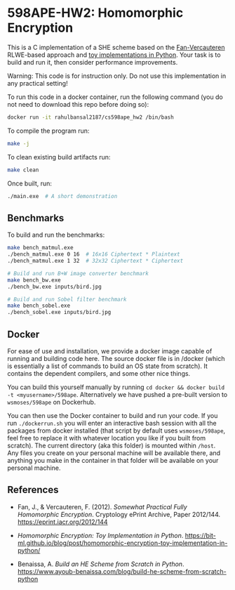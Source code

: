 # 598APE-HW2: Homomorphic Encryption

This is a C implementation of a SHE scheme based on the [Fan-Vercauteren](https://eprint.iacr.org/2012/144) RLWE-based approach and [toy implementations in Python](https://bit-ml.github.io/blog/post/homomorphic-encryption-toy-implementation-in-python/). Your task is to build and run it, then consider performance improvements.

Warning: This code is for instruction only. Do not use this implementation in any practical setting!

To run this code in a docker container, run the following command (you do not need to download this repo before doing so):
```bash
docker run -it rahulbansal2187/cs598ape_hw2 /bin/bash
```

To compile the program run:
```bash
make -j
```

To clean existing build artifacts run:
```bash
make clean
```

Once built, run:
```bash
./main.exe  # A short demonstration
```

## Benchmarks

To build and run the benchmarks:

```bash
make bench_matmul.exe
./bench_matmul.exe 0 16  # 16x16 Ciphertext * Plaintext
./bench_matmul.exe 1 32  # 32x32 Ciphertext * Ciphertext

# Build and run B+W image converter benchmark
make bench_bw.exe
./bench_bw.exe inputs/bird.jpg

# Build and run Sobel filter benchmark
make bench_sobel.exe
./bench_sobel.exe inputs/bird.jpg
```

## Docker

For ease of use and installation, we provide a docker image capable of running and building code here. The source docker file is in /docker (which is essentially a list of commands to build an OS state from scratch). It contains the dependent compilers, and some other nice things.

You can build this yourself manually by running `cd docker && docker build -t <myusername>/598ape`. Alternatively we have pushed a pre-built version to `wsmoses/598ape` on Dockerhub.

You can then use the Docker container to build and run your code. If you run `./dockerrun.sh` you will enter an interactive bash session with all the packages from docker installed (that script by default uses `wsmoses/598ape`, feel free to replace it with whatever location you like if you built from scratch). The current directory (aka this folder) is mounted within `/host`. Any files you create on your personal machine will be available there, and anything you make in the container in that folder will be available on your personal machine.

## References

- Fan, J., & Vercauteren, F. (2012). *Somewhat Practical Fully Homomorphic Encryption*. Cryptology ePrint Archive, Paper 2012/144. https://eprint.iacr.org/2012/144

- *Homomorphic Encryption: Toy Implementation in Python*. https://bit-ml.github.io/blog/post/homomorphic-encryption-toy-implementation-in-python/

- Benaissa, A. *Build an HE Scheme from Scratch in Python*. https://www.ayoub-benaissa.com/blog/build-he-scheme-from-scratch-python
